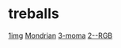 # treballs
[1img](https://rociodb.github.io/1img/)
[Mondrian](https://rociodb.github.io/4-Mondrian/)
[3-moma]( https://rociodb.github.io/3-moma/)
[2--RGB]( https://rociodb.github.io/2--RGB/)
